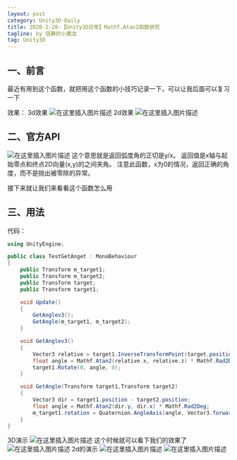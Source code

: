 ```yaml
---
layout: post
category: Unity3D-Daily
title: 2020-2-28-【Unity3D日常】Mathf.Atan2函数研究
tagline: by 恬静的小魔龙
tag: Unity3D
---
```


## 一、前言
最近有用到这个函数，就把用这个函数的小技巧记录一下，可以让我后面可以复习一下

效果：
3d效果
![在这里插入图片描述](https://img-blog.csdnimg.cn/20190924104955964.gif)
2d效果
![在这里插入图片描述](https://img-blog.csdnimg.cn/20190924105028562.gif)

## 二、官方API
![在这里插入图片描述](https://img-blog.csdnimg.cn/20190924104604226.png?x-oss-process=image/watermark,type_ZmFuZ3poZW5naGVpdGk,shadow_10,text_aHR0cHM6Ly9ibG9nLmNzZG4ubmV0L3E3NjQ0MjQ1Njc=,size_16,color_FFFFFF,t_70)
这个意思就是返回弧度角的正切是y/x。 
返回值是x轴与起始零点和终点2D向量(x,y)的之间夹角。 
注意此函数，x为0的情况，返回正确的角度，而不是抛出被零除的异常。 


接下来就让我们来看看这个函数怎么用

## 三、用法
代码：

```csharp
using UnityEngine;

public class TestGetAnget : MonoBehaviour
{
    public Transform m_target1;
    public Transform m_target2;
    public Transform target;
    public Transform target1;

    void Update()
    {
        GetAnglev3();
        GetAngle(m_target1, m_target2);
    }

    void GetAnglev3()
    {
        Vector3 relative = target1.InverseTransformPoint(target.position);
        float angle = Mathf.Atan2(relative.x, relative.z) * Mathf.Rad2Deg;
        target1.Rotate(0, angle, 0);
    }

    void GetAngle(Transform target1,Transform target2)
    {
        Vector3 dir = target1.position - target2.position;
        float angle = Mathf.Atan2(dir.y, dir.x) * Mathf.Rad2Deg;
        m_target1.rotation = Quaternion.AngleAxis(angle, Vector3.forward);
    }
}

```
3D演示
![在这里插入图片描述](https://img-blog.csdnimg.cn/20190924110234700.png?x-oss-process=image/watermark,type_ZmFuZ3poZW5naGVpdGk,shadow_10,text_aHR0cHM6Ly9ibG9nLmNzZG4ubmV0L3E3NjQ0MjQ1Njc=,size_16,color_FFFFFF,t_70)
这个时候就可以看下我们的效果了
![在这里插入图片描述](https://img-blog.csdnimg.cn/20190924104955964.gif)
2d的演示
![在这里插入图片描述](https://img-blog.csdnimg.cn/20190924105533655.png?x-oss-process=image/watermark,type_ZmFuZ3poZW5naGVpdGk,shadow_10,text_aHR0cHM6Ly9ibG9nLmNzZG4ubmV0L3E3NjQ0MjQ1Njc=,size_16,color_FFFFFF,t_70)
![在这里插入图片描述](https://img-blog.csdnimg.cn/20190924105028562.gif)
